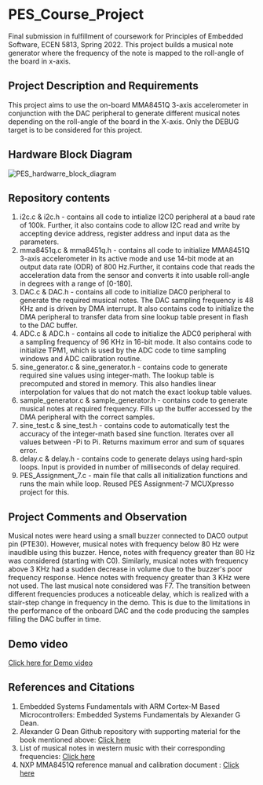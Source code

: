 # PES_Course_Project
Final submission in fulfillment of coursework for Principles of Embedded Software, ECEN 5813, Spring 2022. This project builds a musical note generator where the frequency of the note is mapped to the roll-angle of the board in x-axis.

## Project Description and Requirements

This project aims to use the on-board MMA8451Q 3-axis accelerometer in conjunction with the DAC peripheral to generate different musical notes depending on the roll-angle of the board in the X-axis. Only the DEBUG target is to be considered for this project. 

## Hardware Block Diagram

![PES_hardwarre_block_diagram](https://user-images.githubusercontent.com/95208934/166407097-54e0a347-4a29-4fb1-996c-4f45d91a8580.png)


## Repository contents

1. i2c.c & i2c.h - contains all code to intialize I2C0 peripheral at a baud rate of 100k. Further, it also  contains code to allow I2C read and write by accepting device address, register address and input data as the parameters. 
2. mma8451q.c & mma8451q.h - contains all code to initialize MMA8451Q 3-axis accelerometer in its active mode and use 14-bit mode at an output data rate (ODR) of 800 Hz.Further, it contains code that reads the acceleration data from the sensor and converts it into usable roll-angle in degrees with a range of [0-180]. 
3. DAC.c & DAC.h - contains all code to initialize DAC0 peripheral to generate the required musical notes. The DAC sampling frequency is 48 KHz and is driven by DMA interrupt. It  also contains code to initialize the DMA peripheral to transfer data from sine lookup table present in flash to the DAC buffer.
4. ADC.c & ADC.h - contains all code to initialize the ADC0 peripheral with a sampling frequency of 96 KHz in 16-bit mode. It also contains code to initialize TPM1, which is used by the ADC code to time sampling windows and ADC calibration routine. 
5. sine_generator.c & sine_generator.h - contains code to generate required sine values using integer-math. The lookup table is precomputed and stored in memory. This also handles linear interpolation for values that do not match the exact lookup table values. 
6. sample_generator.c & sample_generator.h - contains code to generate musical notes at required frequency. Fills up the buffer accessed by the DMA peripheral with the correct samples. 
7. sine_test.c & sine_test.h - contains code to automatically test the accuracy of the integer-math based sine function. Iterates over all values between -Pi to Pi. Returns maximum error and sum of squares error. 
8. delay.c & delay.h - contains code to generate delays using hard-spin loops. Input is provided in number of milliseconds of delay required.
9. PES_Assignment_7.c - main file that calls all initialization functions and runs the main while loop. Reused PES Assignment-7 MCUXpresso project for this. 

## Project Comments and Observation

Musical notes were heard using a small buzzer connected to DAC0 output pin (PTE30). However, musical notes with frequency below 80 Hz were inaudible using this buzzer. Hence, notes with frequency greater than 80 Hz was considered (starting with C0). Similarly, musical notes with frequency above 3 KHz had a sudden decrease in volume due to the buzzer's poor frequency response. Hence notes with frequency greater than 3 KHz were not used. The last musical note considered was F7. The transition between different frequencies produces a noticeable delay, which is realized with a stair-step change in frequency in the demo. This is due to the limitations in the performance of the onboard DAC and the code producing the samples filling the DAC buffer in time. 

## Demo video 
[Click here for Demo video](https://www.youtube.com/watch?v=qMJ4uztnX1U)

## References and Citations
1. Embedded Systems Fundamentals with ARM Cortex-M Based Microcontrollers: Embedded Systems Fundamentals by Alexander G Dean.
2. Alexander G Dean Github repository with supporting material for the book mentioned above: [Click here](https://github.com/alexander-g-dean/ESF)
3. List of musical notes in western music with their corresponding frequencies: [Click here](https://pages.mtu.edu/~suits/notefreqs.html)
4. NXP MMA8451Q reference manual and calibration document : [Click here](https://www.nxp.com/docs/en/data-sheet/MMA8451Q.pdf)



